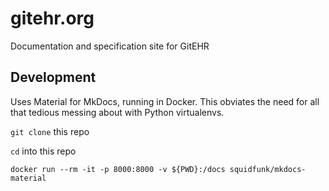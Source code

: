 # gitehr.org

Documentation and specification site for GitEHR

## Development

Uses Material for MkDocs, running in Docker. This obviates the need for all that tedious messing about with Python virtualenvs.

`git clone` this repo

`cd` into this repo

`docker run --rm -it -p 8000:8000 -v ${PWD}:/docs squidfunk/mkdocs-material`

